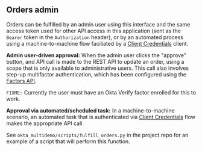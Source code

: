 ## Orders admin

Orders can be fulfilled by an admin user using this interface and the same access token used for other API access in this application (sent as the `Bearer` token in the `Authorization` header), or by an automated process using a machine-to-machine flow faciliated by a [Client Credentials](https://developer.okta.com/docs/guides/implement-client-creds/overview/) client.

**Admin user-driven approval:** When the admin user clicks the "approve" button, and API call is made to the REST API to update an order, using a scope that is only available to administrative users.  This call also involves step-up multifactor authentication, which has been configured using the [Factors API](https://developer.okta.com/docs/reference/api/factors/).

`FIXME:` Currently the user must have an Okta Verify factor enrolled for this to work.

**Approval via automated/scheduled task:**  In a machine-to-machine scenario, an automated task that is authenticated via [Client Credentials](https://developer.okta.com/docs/guides/implement-client-creds/overview/) flow makes the appropriate API call.

See `okta_multidemo/scripts/fulfill_orders.py` in the project repo for an example of a script that will perform this function.
